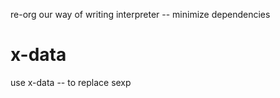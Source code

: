 re-org our way of writing interpreter -- minimize dependencies

# x-data

use x-data -- to replace sexp
